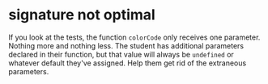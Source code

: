 # signature not optimal

If you look at the tests, the function `colorCode` only receives one parameter. 
Nothing more and nothing less. The student has additional parameters declared in 
their function, but that value will always be `undefined` or whatever default 
they've assigned. Help them get rid of the extraneous parameters.